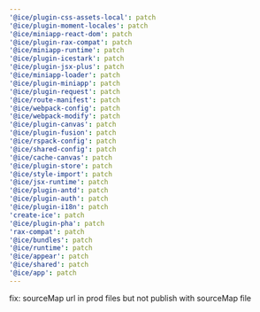 ```yaml
---
'@ice/plugin-css-assets-local': patch
'@ice/plugin-moment-locales': patch
'@ice/miniapp-react-dom': patch
'@ice/plugin-rax-compat': patch
'@ice/miniapp-runtime': patch
'@ice/plugin-icestark': patch
'@ice/plugin-jsx-plus': patch
'@ice/miniapp-loader': patch
'@ice/plugin-miniapp': patch
'@ice/plugin-request': patch
'@ice/route-manifest': patch
'@ice/webpack-config': patch
'@ice/webpack-modify': patch
'@ice/plugin-canvas': patch
'@ice/plugin-fusion': patch
'@ice/rspack-config': patch
'@ice/shared-config': patch
'@ice/cache-canvas': patch
'@ice/plugin-store': patch
'@ice/style-import': patch
'@ice/jsx-runtime': patch
'@ice/plugin-antd': patch
'@ice/plugin-auth': patch
'@ice/plugin-i18n': patch
'create-ice': patch
'@ice/plugin-pha': patch
'rax-compat': patch
'@ice/bundles': patch
'@ice/runtime': patch
'@ice/appear': patch
'@ice/shared': patch
'@ice/app': patch
---
```


fix: sourceMap url in prod files but not publish with sourceMap file
